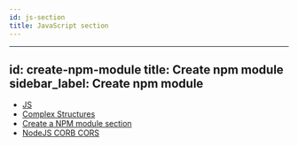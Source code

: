 ```yaml
---
id: js-section
title: JavaScript section
---
```

---
id: create-npm-module
title: Create npm module
sidebar_label: Create npm module
---

* [JS](js/js.md)
* [Complex Structures](js/complex-structures.md)
* [Create a NPM module section](create-npm-module/index.md)
* [NodeJS CORB CORS](js/nodejs-corb-cors.md)

